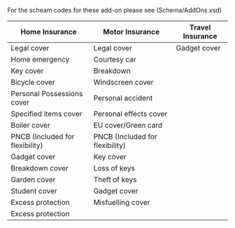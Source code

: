 For the scheam codes for these add-on please see  (Schema/AddOns.xsd) 

Home Insurance | Motor Insurance | Travel Insurance
--- | --- | ---
Legal cover | Legal cover | Gadget cover
Home emergency | Courtesy car |
Key cover | Breakdown |
Bicycle cover | Windscreen cover |
Personal Possessions cover | Personal accident |
Specified items cover | Personal effects cover |
Boiler cover | EU cover/Green card |
PNCB (Included for flexibility) | PNCB (Included for flexibility) |
Gadget cover | Key cover |
Breakdown cover | Loss of keys |
Garden cover | Theft of keys |
Student cover | Gadget cover |
Excess protection | Misfuelling cover | 
|  Excess protection |
